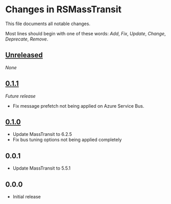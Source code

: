# Changes in RSMassTransit
This file documents all notable changes.

Most lines should begin with one of these words:
*Add*, *Fix*, *Update*, *Change*, *Deprecate*, *Remove*.

## [Unreleased](https://github.com/sharpjs/RSMassTransit/compare/v0.1.0...HEAD)
_None_

## [0.1.1](https://github.com/sharpjs/RSMassTransit/compare/v0.1.0...v0.1.0)
_Future release_
- Fix message prefetch not being applied on Azure Service Bus.

## [0.1.0](https://github.com/sharpjs/RSMassTransit/tree/v0.1.0)
- Update MassTransit to 6.2.5
- Fix bus tuning options not being applied completely

## 0.0.1
- Update MassTransit to 5.5.1

## 0.0.0
- Initial release
